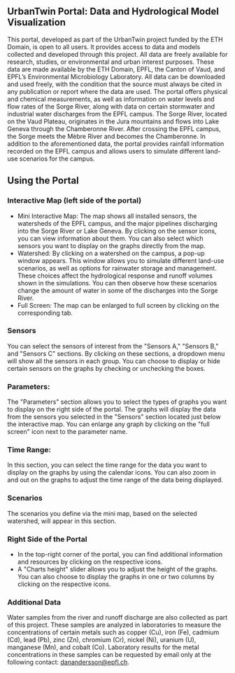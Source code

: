 ## UrbanTwin Portal: Data and Hydrological Model Visualization

This portal, developed as part of the UrbanTwin project funded by the ETH Domain, is open to all users. It provides access to data and models collected and developed through this project. All data are freely available for research, studies, or environmental and urban interest purposes. These data are made available by the ETH Domain, EPFL, the Canton of Vaud, and EPFL’s Environmental Microbiology Laboratory.
All data can be downloaded and used freely, with the condition that the source must always be cited in any publication or report where the data are used.
The portal offers physical and chemical measurements, as well as information on water levels and flow rates of the Sorge River, along with data on certain stormwater and industrial water discharges from the EPFL campus. The Sorge River, located on the Vaud Plateau, originates in the Jura mountains and flows into Lake Geneva through the Chamberonne River. After crossing the EPFL campus, the Sorge meets the Mèbre River and becomes the Chamberonne.
In addition to the aforementioned data, the portal provides rainfall information recorded on the EPFL campus and allows users to simulate different land-use scenarios for the campus.

## Using the Portal

### Interactive Map (left side of the portal)
* Mini Interactive Map: The map shows all installed sensors, the watersheds of the EPFL campus, and the major pipelines discharging into the Sorge River or Lake Geneva. By clicking on the sensor icons, you can view information about them. You can also select which sensors you want to display on the graphs directly from the map.
* Watershed: By clicking on a watershed on the campus, a pop-up window appears. This window allows you to simulate different land-use scenarios, as well as options for rainwater storage and management. These choices affect the hydrological response and runoff volumes shown in the simulations. You can then observe how these scenarios change the amount of water in some of the discharges into the Sorge River.
* Full Screen: The map can be enlarged to full screen by clicking on the corresponding tab.

### Sensors
You can select the sensors of interest from the "Sensors A," "Sensors B," and "Sensors C" sections. By clicking on these sections, a dropdown menu will show all the sensors in each group. You can choose to display or hide certain sensors on the graphs by checking or unchecking the boxes.

### Parameters:
The "Parameters" section allows you to select the types of graphs you want to display on the right side of the portal. The graphs will display the data from the sensors you selected in the "Sensors" section located just below the interactive map. You can enlarge any graph by clicking on the "full screen" icon next to the parameter name.

### Time Range:
In this section, you can select the time range for the data you want to display on the graphs by using the calendar icons. You can also zoom in and out on the graphs to adjust the time range of the data being displayed.

### Scenarios
The scenarios you define via the mini map, based on the selected watershed, will appear in this section.

### Right Side of the Portal
* In the top-right corner of the portal, you can find additional information and resources by clicking on the respective icons.
* A "Charts height" slider allows you to adjust the height of the graphs. You can also choose to display the graphs in one or two columns by clicking on the respective icons.

### Additional Data
Water samples from the river and runoff discharge are also collected as part of this project. These samples are analyzed in laboratories to measure the concentrations of certain metals such as copper (Cu), iron (Fe), cadmium (Cd), lead (Pb), zinc (Zn), chromium (Cr), nickel (Ni), uranium (U), manganese (Mn), and cobalt (Co). Laboratory results for the metal concentrations in these samples can be requested by email only at the following contact: [danandersson@epfl.ch](mailto:danandersson@epfl.ch).